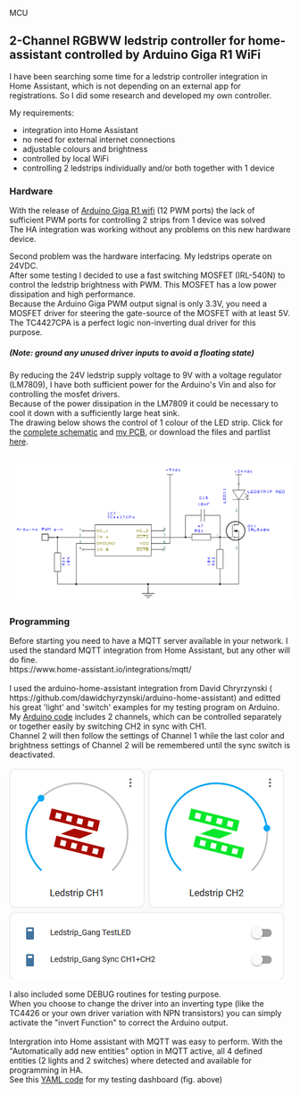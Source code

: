 MCU<H2>2-Channel RGBWW ledstrip controller for home-assistant controlled by Arduino Giga R1 WiFi</H2>

I have been searching some time for a ledstrip controller integration in Home Assistant, which is not depending on an external app for registrations.
So I did some research and developed my own controller.<BR>

My requirements:
- integration into Home Assistant
- no need for external internet connections
- adjustable colours and brightness
- controlled by local WiFi
- controlling 2 ledstrips individually and/or both together with 1 device

<H3>Hardware</H3>
With the release of <a href="https://store.arduino.cc/products/giga-r1-wifi">Arduino Giga R1 wifi</a> (12 PWM ports) the lack of sufficient PWM ports for controlling 2 strips from 1 device was solved<BR>
The HA integration was working without any problems on this new hardware device.<BR>

Second problem was the hardware interfacing. My ledstrips operate on 24VDC.<BR>
After some testing I decided to use a fast switching MOSFET (IRL-540N) to control the ledstrip brightness with PWM.
This MOSFET has a low power dissipation and high performance.<BR>
Because the Arduino Giga PWM output signal is only 3.3V, you need a MOSFET driver for steering the gate-source of the MOSFET with at least 5V.<BR>
The TC4427CPA is a perfect logic non-inverting dual driver for this purpose.<BR>

<H5>(Note:  ground any unused driver inputs to avoid a floating state)</H5>

By reducing the 24V ledstrip supply voltage to 9V with a voltage regulator (LM7809), I have both sufficient power for the Arduino's Vin and also for controlling the mosfet drivers.<BR>
Because of the power dissipation in the LM7809 it could be necessary to cool it down with a sufficiently large heat sink.<BR>
The drawing below shows the control of 1 colour of the LED strip. Click for the <a href="https://github.com/gleijten/LedstripController/blob/main/extras/Schema_cpl.png" target="_blank">complete schematic</a> and <a href="https://github.com/gleijten/LedstripController/blob/main/extras/PCB.png" target="_blank">my PCB</a>, or download the files and partlist <a href="https://github.com/gleijten/LedstripController/tree/main/DesignSpark" >here</a>.<BR>

<BR>
<img src="extras/Schema.png"> 
<BR>

<H3>Programming</H3>
Before starting you need to have a MQTT server available in your network. I used the standard MQTT integration from Home Assistant, but any other will do fine.<BR>
https://www.home-assistant.io/integrations/mqtt/<BR>
<BR>
I used the arduino-home-assistant integration from David Chryrzynski ( https://github.com/dawidchyrzynski/arduino-home-assistant)
and editted his great 'light' and 'switch' examples for my testing program on Arduino.<BR>
My <a href="https://github.com/gleijten/LedstripController/blob/main/Arduino/Program%20code">Arduino code</a> includes 2 channels, which can be controlled separately or together easily by switching CH2 in sync with CH1.<BR>
Channel 2 will then follow the settings of Channel 1 while the last color and brightness settings of Channel 2 will be remembered until the sync switch is deactivated.<BR>

<BR>
<img src="extras/HA dashboard.png">
<BR>

I also included some DEBUG routines for testing purpose.<BR>
When you choose to change the driver into an inverting type (like the TC4426 or your own driver variation with NPN transistors) you can simply activate the "invert Function" to correct the Arduino output.<BR>
<BR>
Intergration into Home assistant with MQTT was easy to perform. With the "Automatically add new entities" option in MQTT active, all 4 defined entities (2 lights and 2 switches) where detected and available for programming in HA.
<BR>
See this <a href="https://github.com/gleijten/LedstripController/blob/main/HA/YAML%20code%20HA%20cardconfig">YAML code</a> for my testing dashboard (fig. above)<BR>
